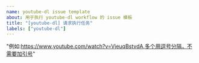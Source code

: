 ```yaml
---
name: youtube-dl issue template
about: 用于执行 youtube-dl workflow 的 issue 模板
title: "[youtube-dl] 请求执行任务"
labels: ["youtube-dl"]
---
```

"例如:https://www.youtube.com/watch?v=VjeuqBstvdA,多个用逗号分隔，不需要加引号"